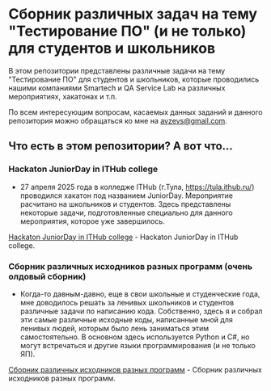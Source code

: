 # Сборник различных задач на тему "Тестирование ПО" (и не только) для студентов и школьников

В этом репозитории представлены различные задачи на тему "Тестирование ПО" для студентов и школьников, которые проводились нашими компаниями Smartech и QA Service Lab на различных мероприятиях, хакатонах и т.п.

По всем интересующим вопросам, касаемых данных заданий и данного репозитория можно обращаться ко мне на avzevs@gmail.com.

## Что есть в этом репозитории? А вот что...

### Hackaton JuniorDay in ITHub college

- 27 апреля 2025 года в колледже ITHub (г.Тула, https://tula.ithub.ru/) проводился хакатон под названием JuniorDay. Мероприятие расчитано на школьников и студентов.
Здесь представлены некоторые задачи, подготовленные специально для данного мероприятия, которое уже завершилось.

[Hackaton JuniorDay in ITHub college](JuniorDay_2025/README.md) - Hackaton JuniorDay in ITHub college.

### Сборник различных исходников разных программ (очень олдовый сборник)

- Когда-то давным-давно, еще в свои школьные и студенческие года, мне доводилось решать за ленивых школьников и студентов различные задачи по написанию кода. Собственно, здесь я и собрал эти самые различные исходные коды, написанные мной для ленивых людей, которым было лень заниматься этим самостоятельно. В основном здесь используется Python и C#, но могут встречаться и другие языки программирования (и не только ЯП).

[Сборник различных исходников разных программ](SoftwareSourcesCollectionVarious/README.md) - Сборник различных исходников разных программ.

